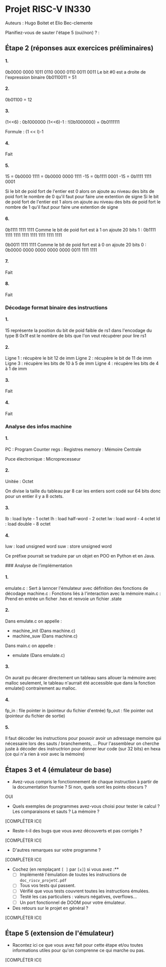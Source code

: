 # Projet RISC-V IN330

Auteurs : Hugo Boitet et Elio Bec-clemente

Planifiez-vous de sauter l'étape 5 (oui/non) ? :

## Étape 2 (réponses aux exercices préliminaires)
#### 1.
0b0000 0000 1011 0110 0000 0110 0011 0011
Le bit \#0 est a droite de l'expression binaire
0b0110011 = 51

#### 2.
0b01100 = 12

#### 3.
(1<<6) : 0b1000000
(1<<6)-1 : !(0b1000000) = 0b0111111

Formule : (1 << l)-1

#### 4. 
Fait

#### 5. 
15 = 0b0000 1111 = 0b0000 0000 1111
-15 = 0b1111 0001
-15 = 0b1111 1111 0001

Si le bit de poid fort de l'entier est 0 alors on ajoute au niveau des bits de poid fort le nombre de 0 qu'il faut pour faire une extention de signe
Si le bit de poid fort de l'entier est 1 alors on ajoute au niveau des bits de poid fort le nombre de 1 qu'il faut pour faire une extention de signe

#### 6.
0b1111 1111 1111
Comme le bit de poid fort est à 1 on ajoute 20 bits 1 : 
0b1111 1111 1111 1111 1111 1111 1111 1111

0b0011 1111 1111
Comme le bit de poid fort est à 0 on ajoute 20 bits 0 : 
0b0000 0000 0000 0000 0000 0011 1111 1111

#### 7.
Fait

#### 8.
Fait

### Décodage format binaire des instructions
#### 1.
15 représente la position du bit de poid faible de rs1 dans l'encodage du type B
0x1f est le nombre de bits que l'on veut récupérer pour lire rs1

#### 2.
Ligne 1 : récupère le bit 12 de imm
Ligne 2 : récupère le bit de 11 de imm
Ligne 3 : récupère les bits de 10 à 5 de imm
Ligne 4 : récupère les bits de 4 à 1 de imm

#### 3.
Fait

#### 4.
Fait

### Analyse des infos machine
#### 1.
PC : Program Counter
regs : Registres
memory : Mémoire Centrale

Puce électronique : Microprecesseur

#### 2.
Unitée : Octet

On divise la taille du tableau par 8 car les entiers sont codé sur 64 bits donc pour un entier il y a 8 octets. 

#### 3.
lb : load byte      - 1 octet
lh : load half-word - 2 octet
lw : load word      - 4 octet
ld : load double    - 8 octet

#### 4.
luw : load unsigned word
suw : store unsigned word

Ce préfixe pourrait se traduire par un objet en POO en Python et en Java.

### Analyse de l’implémentation
#### 1.
emulate.c : Sert à lanncer l'émulateur avec définition des fonctions de décodage
machine.c : Fonctions liés à l'interaction avec la mémoire
main.c    : Prend en entrée un ficher .hex et renvoie un fichier .state

#### 2.
Dans emulate.c on appelle : 
- machine_init (Dans machine.c)
- machine_suw (Dans machine.c)

Dans main.c on appelle :
- emulate (Dans emulate.c)

#### 3.
On aurait pu décarer directement un tableau sans allouer la mémoire avec malloc seulement, le tableau n'aurrait été accessible que dans la fonction emulate() contrairement au malloc.

#### 4.
fp_in : file pointer in (pointeur du fichier d'entrée)
fp_out : file pointer out (pointeur du fichier de sortie)

#### 5.
Il faut décoder les instructions pour pouvoir avoir un adressage memoire qui nécessaire lors des sauts / branchements, ...
Pour l'assembleur on cherche juste à décoder des instructrion pour donner leur code (sur 32 bits) en hexa (ce qui n'a rien à voir avec la mémoire)


## Étapes 3 et 4 (émulateur de base)

* Avez-vous compris le fonctionnement de chaque instruction à partir de la documentation fournie ? Si non, quels sont les points obscurs ?

OUI

* Quels exemples de programmes avez-vous choisi pour tester le calcul ? Les comparaisons et sauts ? La mémoire ?

[COMPLÉTER ICI]

* Reste-t-il des bugs que vous avez découverts et pas corrigés ?

[COMPLÉTER ICI]

* D'autres remarques sur votre programme ?

[COMPLÉTER ICI]

* Cochez (en remplaçant `[ ]` par `[x]`) si vous avez :**
  - [ ] Implémenté l'émulation de toutes les instructions de `doc_riscv_projetC.pdf`
  - [ ] Tous vos tests qui passent.
  - [ ] Vérifié que vous tests couvrent toutes les instructions émulées.
  - [ ] Testé les cas particuliers : valeurs négatives, overflows...
  - [ ] Un port fonctionnel de DOOM pour votre émulateur.

* Des retours sur le projet en général ?

[COMPLÉTER ICI]

## Étape 5 (extension de l'émulateur)

* Racontez ici ce que vous avez fait pour cette étape et/ou toutes informations utiles pour qu'on comprenne ce qui marche ou pas.

[COMPLÉTER ICI]
